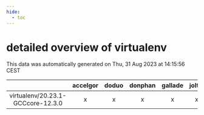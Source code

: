 ```yaml
---
hide:
  - toc
---
```


detailed overview of virtualenv
===============================


This data was automatically generated on Thu, 31 Aug 2023 at 14:15:56 CEST  

| |accelgor|doduo|donphan|gallade|joltik|skitty|swalot|victini|
| :---: | :---: | :---: | :---: | :---: | :---: | :---: | :---: | :---: |
|virtualenv/20.23.1-GCCcore-12.3.0|x|x|x|x|x|x|x|x|
